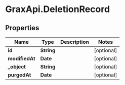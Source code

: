 # GraxApi.DeletionRecord

## Properties
Name | Type | Description | Notes
------------ | ------------- | ------------- | -------------
**id** | **String** |  | [optional] 
**modifiedAt** | **Date** |  | [optional] 
**_object** | **String** |  | [optional] 
**purgedAt** | **Date** |  | [optional] 

